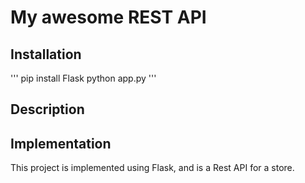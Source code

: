 # My awesome REST API

## Installation

'''
pip install Flask
python app.py
'''

## Description

## Implementation

This project is implemented using Flask, and is a Rest API for a store.
